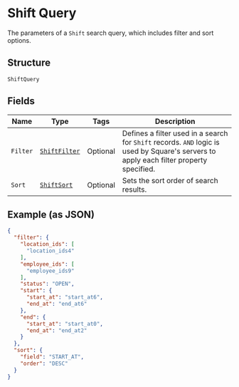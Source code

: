
# Shift Query

The parameters of a `Shift` search query, which includes filter and sort options.

## Structure

`ShiftQuery`

## Fields

| Name | Type | Tags | Description |
|  --- | --- | --- | --- |
| `Filter` | [`ShiftFilter`](../../doc/models/shift-filter.md) | Optional | Defines a filter used in a search for `Shift` records. `AND` logic is<br>used by Square's servers to apply each filter property specified. |
| `Sort` | [`ShiftSort`](../../doc/models/shift-sort.md) | Optional | Sets the sort order of search results. |

## Example (as JSON)

```json
{
  "filter": {
    "location_ids": [
      "location_ids4"
    ],
    "employee_ids": [
      "employee_ids9"
    ],
    "status": "OPEN",
    "start": {
      "start_at": "start_at6",
      "end_at": "end_at6"
    },
    "end": {
      "start_at": "start_at0",
      "end_at": "end_at2"
    }
  },
  "sort": {
    "field": "START_AT",
    "order": "DESC"
  }
}
```

